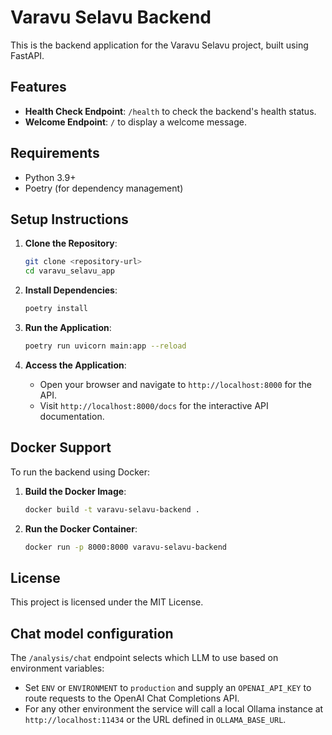 # Varavu Selavu Backend

This is the backend application for the Varavu Selavu project, built using FastAPI.

## Features
- **Health Check Endpoint**: `/health` to check the backend's health status.
- **Welcome Endpoint**: `/` to display a welcome message.

## Requirements
- Python 3.9+
- Poetry (for dependency management)

## Setup Instructions

1. **Clone the Repository**:
   ```bash
   git clone <repository-url>
   cd varavu_selavu_app
   ```

2. **Install Dependencies**:
   ```bash
   poetry install
   ```

3. **Run the Application**:
   ```bash
   poetry run uvicorn main:app --reload
   ```

4. **Access the Application**:
   - Open your browser and navigate to `http://localhost:8000` for the API.
   - Visit `http://localhost:8000/docs` for the interactive API documentation.

## Docker Support

To run the backend using Docker:

1. **Build the Docker Image**:
   ```bash
   docker build -t varavu-selavu-backend .
   ```

2. **Run the Docker Container**:
   ```bash
   docker run -p 8000:8000 varavu-selavu-backend
   ```

## License
This project is licensed under the MIT License.

## Chat model configuration

The `/analysis/chat` endpoint selects which LLM to use based on
environment variables:

- Set `ENV` or `ENVIRONMENT` to `production` and supply an
  `OPENAI_API_KEY` to route requests to the OpenAI Chat Completions API.
- For any other environment the service will call a local Ollama
  instance at `http://localhost:11434` or the URL defined in
  `OLLAMA_BASE_URL`.
